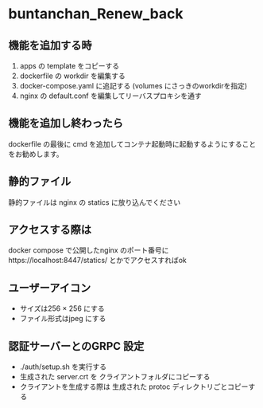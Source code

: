 # buntanchan_Renew_back

## 機能を追加する時
1. apps の template をコピーする
2. dockerfile の workdir を編集する
3. docker-compose.yaml に追記する (volumes にさっきのworkdirを指定)
4. nginx の default.conf を編集してリーバスプロキシを通す

## 機能を追加し終わったら
dockerfile の最後に cmd を追加してコンテナ起動時に起動するようにすることをお勧めします。

## 静的ファイル
静的ファイルは nginx の statics に放り込んでください

## アクセスする際は
docker compose で公開したnginx のポート番号に https://localhost:8447/statics/ とかでアクセスすればok

## ユーザーアイコン
- サイズは256 × 256 にする
- ファイル形式はjpeg にする

## 認証サーバーとのGRPC 設定
- ./auth/setup.sh を実行する
- 生成された server.crt を クライアントフォルダにコピーする
- クライアントを生成する際は 生成された protoc ディレクトリごとコピーする